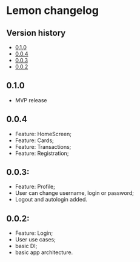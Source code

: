 # Lemon changelog

## Version history
* [0.1.0](#010)
* [0.0.4](#004)
* [0.0.3](#003)
* [0.0.2](#002)

## 0.1.0
- MVP release

## 0.0.4
- Feature: HomeScreen;
- Feature: Cards;
- Feature: Transactions;
- Feature: Registration;

## 0.0.3:
- Feature: Profile;
- User can change username, login or password;
- Logout and autologin added.

## 0.0.2:
- Feature: Login;
- User use cases;
- basic DI;
- basic app architecture.

